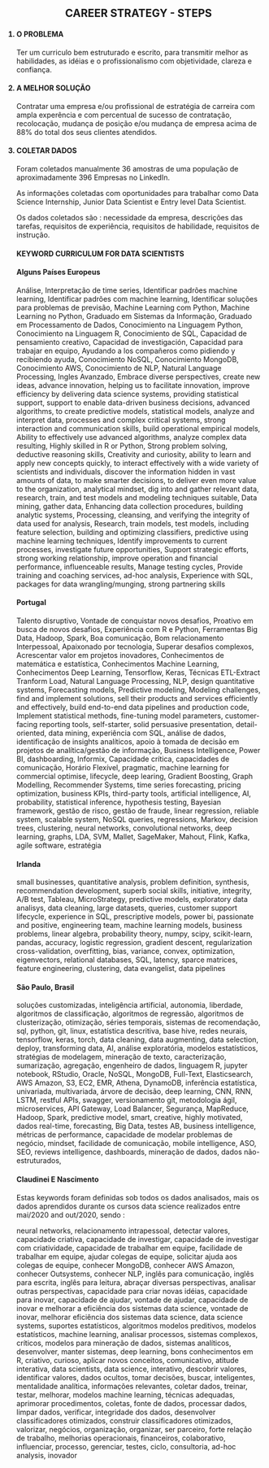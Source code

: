 <ol>
<h2 align='center'>CAREER STRATEGY - STEPS</h2>
<h4><li>O PROBLEMA</li></h4>
<p>Ter um curriculo bem estruturado e escrito, para transmitir melhor as habilidades, as idéias e o profissionalismo com objetividade, clareza e confiança.</p>

<h4><li>A MELHOR SOLUÇÃO</li></h4>
<p>Contratar uma empresa e/ou profissional de estratégia de carreira com ampla experência e com percentual de sucesso de contratação, recolocação, mudança de posição e/ou mudança de empresa acima de 88% do total dos seus clientes atendidos.</p>

<h4><li>COLETAR DADOS</li></h4>
<p>Foram coletados manualmente 36 amostras de uma população de aproximadamente 396 Empresas no LinkedIn.</p>
<p>As informações coletadas com oportunidades para trabalhar como Data Science Internship, Junior Data Scientist e Entry level Data Scientist.</p>
<p>Os dados coletados são : necessidade da empresa, descrições das tarefas, requisitos de experiência, requisitos de habilidade, requisitos de instrução.</p>
<h4>KEYWORD CURRICULUM FOR DATA SCIENTISTS</h4>
<p></p>
<h4>Alguns Países Europeus</h4>
<p>Análise, Interpretação de time series, Identificar padrões machine learning, Identificar padrões com machine learning, Identificar soluções para problemas de previsão, Machine Learning com Python, Machine Learning no Python, Graduado em Sistemas da Informação, Graduado em Processamento de Dados, Conocimiento na Linguagem Python, Conocimiento na Linguagem R, Conocimiento de SQL, Capacidad de pensamiento creativo, Capacidad de investigación, Capacidad para trabajar en equipo, Ayudando a los compañeros como pidiendo y recibiendo ayuda, Conocimiento NoSQL, Conocimiento MongoDB, Conocimiento AWS, Conocimiento de NLP, Natural Language Processing, Ingles Avanzado, Embrace diverse perspectives, create new ideas, advance innovation, helping us to facilitate innovation, improve efficiency by delivering data science systems, providing statistical support, support to enable data-driven business decisions, advanced algorithms, to create predictive models, statistical models, analyze and interpret data, processes and complex critical systems, strong interaction and communication skills, build operational empirical models, Ability to effectively use advanced algorithms, analyze complex data resulting, Highly skilled in R or Python, Strong problem solving, deductive reasoning skills, Creativity and curiosity, ability to learn and apply new concepts quickly, to interact effectively with a wide variety of scientists and individuals, discover the information hidden in vast amounts of data, to make smarter decisions, to deliver even more value to the organization, analytical mindset, dig into and gather relevant data, research, train, and test models and modeling techniques suitable, Data mining, gather data, Enhancing data collection procedures, building analytic systems, Processing, cleansing, and verifying the integrity of data used for analysis, Research, train models, test models, including feature selection, building and optimizing classifiers, predictive using machine learning techniques, Identify improvements to current processes, investigate future opportunities, Support strategic efforts, strong working relationship, improve operation and financial performance, influenceable results, Manage testing cycles, Provide training and coaching services, ad-hoc analysis, Experience with SQL, packages for data wrangling/munging, strong partnering skills</p>

<h4>Portugal</h4>
<p>Talento disruptivo, Vontade de conquistar novos desafios, Proativo em busca de novos desafios, Experiência com R e Python, Ferramentas Big Data, Hadoop, Spark, Boa comunicação, Bom relacionamento Interpessoal, Apaixonado por tecnologia, Superar desafios complexos, Acrescentar valor em projetos inovadores, Conhecimentos de matemática e estatística, Conhecimentos Machine Learning, Conhecimentos Deep Learning, Tensorflow, Keras, Técnicas ETL-Extract Tranform Load, Natural Language Processing, NLP, design quantitative systems, Forecasting models, Predictive modeling, Modeling challenges, find and implement solutions, sell their products and services efficiently and effectively, build end-to-end data pipelines and production code, Implement statistical methods, fine-tuning model parameters, customer-facing reporting tools, self-starter, solid persuasive presentation, detail-oriented, data mining, experiência com SQL, análise de dados, identificação de insights analíticos, apoio à tomada de decisão em projetos de analítica/gestão de informação, Business Intelligence, Power BI, dashboarding, Informix, Capacidade crítica, capacidades de comunicação, Horário Flexível, pragmatic, machine learning for commercial optimise, lifecycle, deep learing, Gradient Boosting, Graph Modelling, Recommender Systems, time series forecasting, pricing optimization, business KPIs, third-party tools, artificial intelligence, AI, probability, statistical inference, hypothesis testing, Bayesian framework, gestão de risco, gestão de fraude, linear regression, reliable system, scalable system, NoSQL queries, regressions, Markov, decision trees, clustering, neural networks, convolutional networks, deep learning, graphs, LDA, SVM, Mallet, SageMaker, Mahout, Flink, Kafka, agile software, estratégia</p>

<h4>Irlanda</h4>
<p>small businesses, quantitative analysis, problem definition, synthesis, recommendation development, superb social skills, initiative, integrity, A/B test, Tableau, MicroStrategy, predictive models, exploratory data analisys, data cleaning, large datasets, queries, customer support lifecycle, experience in SQL, prescriptive models, power bi, passionate and positive, engineering team, machine learning models, business problems, linear algebra, probability theory, numpy, scipy, scikit-learn, pandas, accuracy, logistic regression, gradient descent, regularization cross-validation, overfitting, bias, variance, convex, optimization, eigenvectors, relational databases, SQL, latency, sparce matrices, feature engineering, clustering, data evangelist, data pipelines</p>

<h4>São Paulo, Brasil</h4>
<p>soluções customizadas, inteligência artificial, autonomia, liberdade, algoritmos de classificação, algoritmos de regressão, algoritmos de clusterização, otimização, séries temporais, sistemas de recomendação, sql, python, git, linux, estatística descritiva, base hive, redes neurais, tensorflow, keras, torch, data cleaning, data augmenting, data selection, deploy, transforming data, AI, análise exploratória, modelos estatísticos, stratégias de modelagem, mineração de texto, caracterização, sumarização, agregação, engenheiro de dados, linguagem R, jupyter notebook, RStudio, Oracle, NoSQL, MongoDB, Full-Text, Elasticsearch, AWS Amazon, S3, EC2, EMR, Athena, DynamoDB, inferência estatística, univariada, multivariada, árvore de decisão, deep learning, CNN, RNN, LSTM, restful APIs, swagger, versionamento git, metodologia ágil, microservices, API Gateway, Load Balancer, Segurança, MapReduce, Hadoop, Spark, predictive model, smart, creative, highly motivated, dados real-time, forecasting, Big Data, testes AB, business intelligence, métricas de performance, capacidade de modelar problemas de negócio, mindset, facilidade de comunicação, mobile intelligence, ASO, SEO, reviews intelligence, dashboards, mineração de dados, dados não-estruturados, 
</p>

<h4>Claudinei E Nascimento</h4>
<p>Estas keywords foram definidas sob todos os dados analisados, mais os dados aprendidos durante os cursos data science realizados entre mai/2020 and out/2020, sendo :</p>
<p>neural networks, relacionamento intrapessoal, detectar valores, capacidade criativa, capacidade de investigar, capacidade de investigar com criatividade, capacidade de trabalhar em equipe, facilidade de trabalhar em equipe, ajudar colegas de equipe, solicitar ajuda aos colegas de equipe, conhecer MongoDB, conhecer AWS Amazon, conhecer Outsystems, conhecer NLP, inglês para comunicação, inglês para escrita, inglês para leitura, abraçar diversas perspectivas, analisar outras perspectivas, capacidade para criar novas idéias, capacidade para inovar, capacidade de ajudar, vontade de ajudar, capacidade de inovar e melhorar a eficiência dos sistemas data science, vontade de inovar, melhorar eficiência dos sistemas data science, data science systems, suportes estatísticos, algoritmos modelos preditivos, modelos estatísticos, machine learning, analisar processos, sistemas complexos, críticos, modelos para mineração de dados, sistemas analíticos, desenvolver, manter sistemas, deep learning, bons conhecimentos em R, criativo, curioso, aplicar novos conceitos, comunicativo, atitude interativa, data scientists, data science, interativo, descobrir valores, identificar valores, dados ocultos, tomar decisões, buscar, inteligentes, mentalidade analítica, informações relevantes, coletar dados, treinar, testar, melhorar, modelos machine learning, técnicas adequadas, aprimorar procedimentos, coletas, fonte de dados, processar dados, limpar dados, verificar, integridade dos dados, desenvolver classificadores otimizados, construir classificadores otimizados, valorizar, negócios, organização, organizar, ser parceiro, forte relação de trabalho, melhorias operacionais, financeiros, colaborativo, influenciar, processo, gerenciar, testes, ciclo, consultoria, ad-hoc analysis, inovador</p>
</ol>
